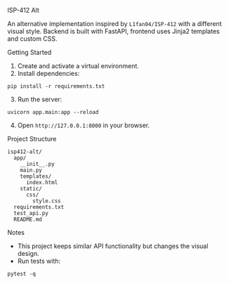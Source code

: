 ISP-412 Alt

An alternative implementation inspired by `L1fan04/ISP-412` with a different visual style. Backend is built with FastAPI, frontend uses Jinja2 templates and custom CSS.

Getting Started

1. Create and activate a virtual environment.
2. Install dependencies:

```
pip install -r requirements.txt
```

3. Run the server:

```
uvicorn app.main:app --reload
```

4. Open `http://127.0.0.1:8000` in your browser.

Project Structure

```
isp412-alt/
  app/
    __init__.py
    main.py
    templates/
      index.html
    static/
      css/
        style.css
  requirements.txt
  test_api.py
  README.md
```

Notes

- This project keeps similar API functionality but changes the visual design.
- Run tests with:

```
pytest -q
```


